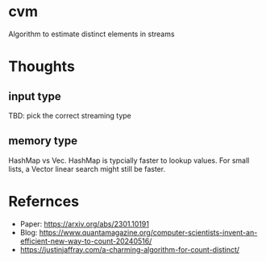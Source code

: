 # cvm
Algorithm to estimate distinct elements in streams 

# Thoughts

## input type
TBD: pick the correct streaming type

## memory type
HashMap vs Vec. HashMap is typcially faster to lookup values. For small lists, a Vector linear search might still be faster.

# Refernces
- Paper: https://arxiv.org/abs/2301.10191
- Blog: https://www.quantamagazine.org/computer-scientists-invent-an-efficient-new-way-to-count-20240516/
- https://justinjaffray.com/a-charming-algorithm-for-count-distinct/
